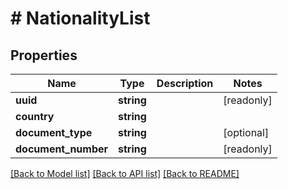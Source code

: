 # # NationalityList

## Properties

Name | Type | Description | Notes
------------ | ------------- | ------------- | -------------
**uuid** | **string** |  | [readonly]
**country** | **string** |  |
**document_type** | **string** |  | [optional]
**document_number** | **string** |  | [readonly]

[[Back to Model list]](../../README.md#models) [[Back to API list]](../../README.md#endpoints) [[Back to README]](../../README.md)
